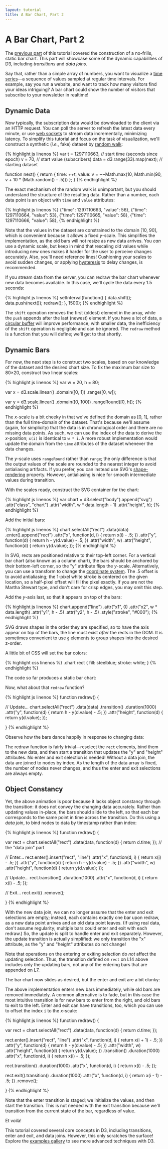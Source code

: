 ```yaml
---
layout: tutorial
title: A Bar Chart, Part 2
---
```


# A Bar Chart, Part 2

The [previous part](bar-1.html) of this tutorial covered the construction of a
no-frills, static bar chart. This part will showcase some of the dynamic
capabilities of D3, including *transitions* and *data joins*.

Say that, rather than a simple array of numbers, you want to visualize a [time
series](http://en.wikipedia.org/wiki/Time_series)—a sequence of values sampled
at regular time intervals. For example, say you run a website, and want to track
how many visitors find your ideas intriguing? A bar chart could show the number
of visitors that subscribe to your newsletter in realtime!

## Dynamic Data

Now typically, the subscription data would be downloaded to the client via an
HTTP request. You can poll the server to refresh the latest data every minute,
or use [web sockets](http://www.w3.org/TR/websockets/) to stream data
incrementally, minimizing latency. To simplify this tutorial and focus on the
task of visualization, we'll construct a synthetic (*i.e.*, fake) dataset by
[random walk](http://en.wikipedia.org/wiki/Random_walk):

{% highlight js linenos %}
var t = 1297110663, // start time (seconds since epoch)
    v = 70, // start value (subscribers)
    data = d3.range(33).map(next); // starting dataset

function next() {
  return {
    time: ++t,
    value: v = ~~Math.max(10, Math.min(90, v + 10 * (Math.random() - .5)))
  };
}
{% endhighlight %}

The exact mechanism of the random walk is unimportant, but you should understand
the structure of the resulting data. Rather than a number, each data point is an
object with `time` and `value` attributes:

{% highlight js linenos %}
{"time": 1297110663, "value": 56},
{"time": 1297110664, "value": 53},
{"time": 1297110665, "value": 58},
{"time": 1297110666, "value": 58},
{% endhighlight %}

Note that the values in the dataset are constrained to the domain \[10, 90\],
which is convenient because it allows a fixed *y*-scale. This simplifies the
implementation, as the old bars will not resize as new data arrives. You *can*
use a dynamic scale, but keep in mind that rescaling old values while
introducing new ones makes it harder for the user to perceive changes
accurately. Also, you'll need reference lines! Cushioning your scales to avoid
sudden changes, or applying
[hysteresis](http://en.wikipedia.org/wiki/Hysteresis) to delay changes, is
recommended.

If you stream data from the server, you can redraw the bar chart whenever new
data becomes available. In this case, we'll cycle the data every 1.5 seconds:

{% highlight js linenos %}
setInterval(function() {
  data.shift();
  data.push(next());
  redraw();
}, 1500);
{% endhighlight %}

The `shift` operation removes the first (oldest) element in the array, while the
`push` appends after the last (newest) element. If you have a lot of data, a
[circular buffer](http://en.wikipedia.org/wiki/Circular_buffer) will improve
performance; with smaller data, the inefficiency of the `shift` operation is
negligible and can be ignored. The `redraw` method is a function that you will
define; we'll get to that shortly.

## Dynamic Bars

For now, the next step is to construct two scales, based on our knowledge of the
dataset and the desired chart size. To fix the maximum bar size to 80×20,
construct two linear scales:

{% highlight js linenos %}
var w = 20,
    h = 80;

var x = d3.scale.linear()
    .domain([0, 1])
    .range([0, w]);

var y = d3.scale.linear()
    .domain([0, 100])
    .rangeRound([0, h]);
{% endhighlight %}

The *x*-scale is a bit cheeky in that we've defined the domain as \[0, 1\],
rather than the full time-domain of the dataset. That's because we'll assume
(again, for simplicity) that the data is in chronological order and there are no
missing data points. As such, we can use the index of the data to derive the
*x*-position; `x(i)` is identical to `w * i`. A more robust implementation would
update the domain from the `time` attributes of the dataset whenever the data
changes.

The *y*-scale uses `rangeRound` rather than `range`; the only difference is that
the output values of the scale are rounded to the  nearest integer to avoid
antialiasing artifacts. If you prefer, you can instead use SVG's
[shape-rendering](http://www.w3.org/TR/SVG/painting.html#ShapeRenderingProperty)
property. However, antialiasing is nice for smooth intermediate values during
transition.

With the scales ready, construct the SVG container for the chart:

{% highlight js linenos %}
var chart = d3.select("body").append("svg")
    .attr("class", "chart")
    .attr("width", w * data.length - 1)
    .attr("height", h);
{% endhighlight %}

Add the initial bars:

{% highlight js linenos %}
chart.selectAll("rect")
    .data(data)
  .enter().append("rect")
    .attr("x", function(d, i) { return x(i) - .5; })
    .attr("y", function(d) { return h - y(d.value) - .5; })
    .attr("width", w)
    .attr("height", function(d) { return y(d.value); });
{% endhighlight %}

In SVG, rects are positioned relative to their top-left corner. For a vertical
bar chart (also known as a column chart), the bars should be anchored by their
bottom-left corner, so the "y" attribute flips the *y*-scale. Alternatively, you
can use a transform to change the [coordinate
system](http://www.w3.org/TR/SVG/coords.html). The .5 offset is to avoid
antialiasing; the 1-pixel white stroke is centered on the given location, so a
half-pixel offset will fill the pixel exactly. If you are not the Martha Stewart
type, and don't care for crisp edges, you may omit this step.

Add the *y*-axis last, so that it appears on top of the bars:

{% highlight js linenos %}
chart.append("line")
    .attr("x1", 0)
    .attr("x2", w * data.length)
    .attr("y1", h - .5)
    .attr("y2", h - .5)
    .style("stroke", "#000");
{% endhighlight %}

SVG draws shapes in the order they are specified, so to have the axis appear on
top of the bars, the line must exist *after* the rects in the DOM. It is
sometimes convenient to use `g` elements to group shapes into the desired
z-order.

A little bit of CSS will set the bar colors:

{% highlight css linenos %}
.chart rect {
  fill: steelblue;
  stroke: white;
}
{% endhighlight %}

<style type="text/css">

.chart {
  margin-left: 42px;
}

.chart rect {
  fill: steelblue;
  stroke: white;
}

</style>

<script type="text/javascript">

var t = 1297110663,
    v = 70,
    data = d3.range(33).map(next);

function next() {
  return {
    time: ++t,
    value: v = ~~Math.max(10, Math.min(90, v + 10 * (Math.random() - .5)))
  };
}

</script>

<script type="text/javascript">

var w = 20,
    h = 80;

var x = d3.scale.linear()
    .domain([0, 1])
    .range([0, w]);

var y = d3.scale.linear()
    .domain([0, 100])
    .rangeRound([0, h]);

</script>

The code so far produces a static bar chart:

<script type="text/javascript">

var chart = d3.select(".content").append("svg")
    .attr("class", "chart")
    .attr("width", w * data.length - 1)
    .attr("height", h);

chart.selectAll("rect")
    .data(data)
  .enter().append("rect")
    .attr("x", function(d, i) { return x(i) - .5; })
    .attr("y", function(d) { return h - y(d.value) - .5; })
    .attr("width", w)
    .attr("height", function(d) { return y(d.value); });

chart.append("line")
    .attr("x1", 0)
    .attr("x2", w * data.length)
    .attr("y1", h - .5)
    .attr("y2", h - .5)
    .style("stroke", "#000");

</script>

Now, what about that `redraw` function?

{% highlight js linenos %}
function redraw() {

  // Update…
  chart.selectAll("rect")
      .data(data)
    .transition()
      .duration(1000)
      .attr("y", function(d) { return h - y(d.value) - .5; })
      .attr("height", function(d) { return y(d.value); });

}
{% endhighlight %}

Observe how the bars dance happily in response to changing data:

<script type="text/javascript">

var chart1 = d3.select(".content").append("svg")
    .attr("class", "chart")
    .attr("width", w * data.length - 1)
    .attr("height", h);

chart1.selectAll("rect")
    .data(data)
  .enter().append("rect")
    .attr("x", function(d, i) { return x(i) - .5; })
    .attr("y", function(d) { return h - y(d.value) - .5; })
    .attr("width", w)
    .attr("height", function(d) { return y(d.value); });

chart1.append("line")
    .attr("x1", 0)
    .attr("x2", w * data.length)
    .attr("y1", h - .5)
    .attr("y2", h - .5)
    .style("stroke", "#000");

redraw1();

function redraw1() {

  chart1.selectAll("rect")
      .data(data)
    .transition()
      .duration(1000)
      .attr("y", function(d) { return h - y(d.value) - .5; })
      .attr("height", function(d) { return y(d.value); });

}

</script>

The redraw function is fairly trivial—reselect the `rect` elements, bind them to
the new data, and then start a transition that updates the "y" and "height"
attributes. No enter and exit selection is needed! Without a data join, the data
are joined to nodes by index. As the length of the data array is fixed, the
number of nodes never changes, and thus the enter and exit selections are always
empty.

## Object Constancy

Yet, the above animation is poor because it lacks object constancy through the
transition: it does not convey the changing data accurately. Rather than
updating values in-place, the bars should slide to the left, so that each bar
corresponds to the same point in time across the transition. Do this using a
*data join*, to bind nodes to data by timestamp rather than index:

{% highlight js linenos %}
function redraw() {

  var rect = chart.selectAll("rect")
      .data(data, function(d) { return d.time; }); // the "data join" part

  // Enter…
  rect.enter().insert("rect", "line")
      .attr("x", function(d, i) { return x(i) - .5; })
      .attr("y", function(d) { return h - y(d.value) - .5; })
      .attr("width", w)
      .attr("height", function(d) { return y(d.value); });

  // Update…
  rect.transition()
      .duration(1000)
      .attr("x", function(d, i) { return x(i) - .5; });

  // Exit…
  rect.exit()
      .remove();

}
{% endhighlight %}

With the new data join, we can no longer assume that the enter and exit
selections are empty; instead, each contains exactly one bar upon redraw, as a
new data point arrives and an old data point leaves. (If using real data, don't
assume regularity; multiple bars could enter and exit with each redraw.) So, the
update is split to handle enter and exit separately. However, the update
transition is actually simplified: we only transition the "x" attribute, as the
"y" and "height" attributes do not change!

Note that operations on the entering or exiting selection do *not* affect the
updating selection. Thus, the transition defined on `rect` on L14 above includes
only the updating bars, not any of the entering bars that are appended on L7.

The bar chart now slides as desired, but the enter and exit are a bit clunky:

<script type="text/javascript">

var chart2 = d3.select(".content").append("svg")
    .attr("class", "chart")
    .attr("width", w * data.length - 1)
    .attr("height", h);

chart2.append("line")
    .attr("x1", 0)
    .attr("x2", w * data.length)
    .attr("y1", h - .5)
    .attr("y2", h - .5)
    .style("stroke", "#000");

redraw2();

function redraw2() {

  var rect = chart2.selectAll("rect")
      .data(data, function(d) { return d.time; });

  rect.enter().insert("rect", "line")
      .attr("x", function(d, i) { return x(i) - .5; })
      .attr("y", function(d) { return h - y(d.value) - .5; })
      .attr("width", w)
      .attr("height", function(d) { return y(d.value); });

  rect.transition()
      .duration(1000)
      .attr("x", function(d, i) { return x(i) - .5; });

  rect.exit()
      .remove();

}

</script>

The above implementation enters new bars immediately, while old bars are removed
immediately. A common alternative is to fade, but in this case the most
intuitive transition is for new bars to enter from the right, and old bars to
exit to the left. Enter and exit can have transitions, too, which you can use to
offset the index `i` to the *x*-scale:

{% highlight js linenos %}
function redraw() {

  var rect = chart.selectAll("rect")
      .data(data, function(d) { return d.time; });

  rect.enter().insert("rect", "line")
      .attr("x", function(d, i) { return x(i + 1) - .5; })
      .attr("y", function(d) { return h - y(d.value) - .5; })
      .attr("width", w)
      .attr("height", function(d) { return y(d.value); })
    .transition()
      .duration(1000)
      .attr("x", function(d, i) { return x(i) - .5; });

  rect.transition()
      .duration(1000)
      .attr("x", function(d, i) { return x(i) - .5; });

  rect.exit().transition()
      .duration(1000)
      .attr("x", function(d, i) { return x(i - 1) - .5; })
      .remove();

}
{% endhighlight %}

Note that the enter transition is staged; we initialize the values, and then
start the transition. This is not needed with the exit transition because we'll
transition from the current state of the bar, regardless of value.

Et voilà!

<script type="text/javascript">

var chart3 = d3.select(".content").append("svg")
    .attr("class", "chart")
    .attr("width", w * data.length - 1)
    .attr("height", h);

chart3.append("line")
    .attr("x1", 0)
    .attr("x2", w * data.length)
    .attr("y1", h - .5)
    .attr("y2", h - .5)
    .style("stroke", "#000");

redraw3();

function redraw3() {

  var rect = chart3.selectAll("rect")
      .data(data, function(d) { return d.time; });

  rect.enter().insert("rect", "line")
      .attr("x", function(d, i) { return x(i + 1) - .5; })
      .attr("y", function(d) { return h - y(d.value) - .5; })
      .attr("width", w)
      .attr("height", function(d) { return y(d.value); })
    .transition()
      .duration(1000)
      .attr("x", function(d, i) { return x(i) - .5; });

  rect.transition()
      .duration(1000)
      .attr("x", function(d, i) { return x(i) - .5; });

  rect.exit().transition()
      .duration(1000)
      .attr("x", function(d, i) { return x(i - 1) - .5; })
      .remove();

}

</script>

This tutorial covered several core concepts in D3, including transitions, enter
and exit, and data joins. However, this only scratches the surface! Explore the
[examples gallery](../ex/) to see more advanced techniques with D3.

<script type="text/javascript">

setInterval(function() {
  data.shift();
  data.push(next());
  redraw1();
  redraw2();
  redraw3();
  d3.timer.flush(); // avoid memory leak when in background tab
}, 1500);

</script>

